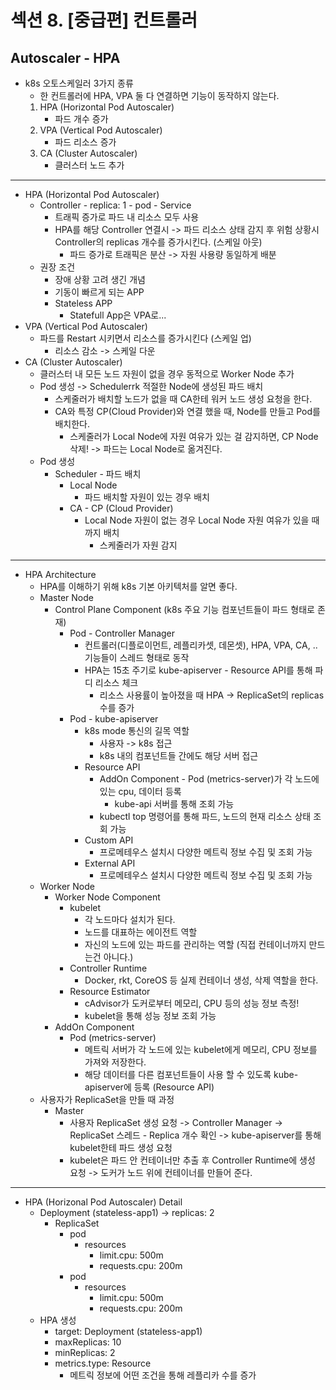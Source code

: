 # 섹션 8. [중급편] 컨트롤러

## Autoscaler - HPA
- k8s 오토스케일러 3가지 종류
  - 한 컨트롤러에 HPA, VPA 둘 다 연결하면 기능이 동작하지 않는다.
  1. HPA (Horizontal Pod Autoscaler)
     - 파드 개수 증가
  2. VPA (Vertical Pod Autoscaler)
     - 파드 리소스 증가
  3. CA (Cluster Autoscaler)
     - 클러스터 노드 추가

---
- HPA (Horizontal Pod Autoscaler)
  - Controller - replica: 1 - pod - Service
    - 트래픽 증가로 파드 내 리소스 모두 사용
    - HPA를 해당 Controller 연결시 -> 파드 리소스 상태 감지 후 위험 상황시 Controller의 replicas 개수를 증가시킨다. (스케일 아웃)
      - 파드 증가로 트래픽은 분산 -> 자원 사용량 동일하게 배분
  - 권장 조건
    - 장애 상황 고려 생긴 개념
    - 기동이 빠르게 되는 APP 
    - Stateless APP
      - Statefull App은 VPA로...
- VPA (Vertical Pod Autoscaler)
  - 파드를 Restart 시키면서 리소스를 증가시킨다 (스케일 업) 
    - 리소스 감소 -> 스케일 다운
- CA (Cluster Autoscaler)
  - 클러스터 내 모든 노드 자원이 없을 경우 동적으로 Worker Node 추가
  - Pod 생성 -> Schedulerrk 적절한 Node에 생성된 파드 배치
    - 스케줄러가 배치할 노드가 없을 때 CA한테 워커 노드 생성 요청을 한다. 
    - CA와 특정 CP(Cloud Provider)와 연결 했을 때, Node를 만들고 Pod를 배치한다.
      - 스케줄러가 Local Node에 자원 여유가 있는 걸 감지하면, CP Node 삭제! -> 파드는 Local Node로 옮겨진다.
  - Pod 생성
    - Scheduler - 파드 배치
      - Local Node
        - 파드 배치할 자원이 있는 경우 배치
      - CA - CP (Cloud Provider)
        - Local Node 자원이 없는 경우 Local Node 자원 여유가 있을 때 까지 배치
          - 스케줄러가 자원 감지

---

- HPA Architecture
  - HPA를 이해하기 위해 k8s 기본 아키텍처를 알면 좋다.
  - Master Node
    - Control Plane Component (k8s 주요 기능 컴포넌트들이 파드 형태로 존재)
      - Pod - Controller Manager
        - 컨트롤러(디플로이먼트, 레플리카셋, 데몬셋), HPA, VPA, CA, .. 기능들이 스레드 형태로 동작
        - HPA는 15초 주기로 kube-apiserver - Resource API를 통해 파디 리소스 체크
          - 리소스 사용률이 높아졌을 때 HPA -> ReplicaSet의 replicas 수를 증가
      - Pod - kube-apiserver
        - k8s mode 통신의 길목 역할
          - 사용자 -> k8s 접근
          - k8s 내의 컴포넌트들 간에도 해당 서버 접근
        - Resource API
          - AddOn Component - Pod (metrics-server)가 각 노드에 있는 cpu, 데이터 등록
            - kube-api 서버를 통해 조회 가능
          - kubectl top 명령어를 통해 파드, 노드의 현재 리소스 상태 조회 가능
        - Custom API
          - 프로메테우스 설치시 다양한 메트릭 정보 수집 및 조회 가능 
        - External API
          - 프로메테우스 설치시 다양한 메트릭 정보 수집 및 조회 가능
  - Worker Node
    - Worker Node Component
      - kubelet
        - 각 노드마다 설치가 된다.
        - 노드를 대표하는 에이전트 역할
        - 자신의 노드에 있는 파드를 관리하는 역할 (직접 컨테이너까지 만드는건 아니다.)
      - Controller Runtime
        - Docker, rkt, CoreOS 등 실제 컨테이너 생성, 삭제 역할을 한다.
      - Resource Estimator
        - cAdvisor가 도커로부터 메모리, CPU 등의 성능 정보 측정!
        - kubelet을 통해 성능 정보 조회 가능
    - AddOn Component
      - Pod (metrics-server)
        - 메트릭 서버가 각 노드에 있는 kubelet에게 메모리, CPU 정보를 가져와 저장한다.
        - 해당 데이터를 다른 컴포넌트들이 사용 할 수 있도록 kube-apiserver에 등록 (Resource API)
  - 사용자가 ReplicaSet을 만들 때 과정
    - Master
      - 사용자 ReplicaSet 생성 요청 -> Controller Manager -> ReplicaSet 스레드 - Replica 개수 확인 -> kube-apiserver를 통해 kubelet한테 파드 생성 요청
      - kubelet은 파드 안 컨테이너만 추출 후 Controller Runtime에 생성 요청 -> 도커가 노드 위에 컨테이너를 만들어 준다.

---

- HPA (Horizonal Pod Autoscaler) Detail
  - Deployment (stateless-app1) -> replicas: 2 
    - ReplicaSet 
      - pod
        - resources
          - limit.cpu: 500m
          - requests.cpu: 200m
      - pod
        - resources
          - limit.cpu: 500m
          - requests.cpu: 200m
  - HPA 생성
    - target: Deployment (stateless-app1)
    - maxReplicas: 10
    - minReplicas: 2
    - metrics.type: Resource
      - 메트릭 정보에 어떤 조건을 통해 레플리카 수를 증가
